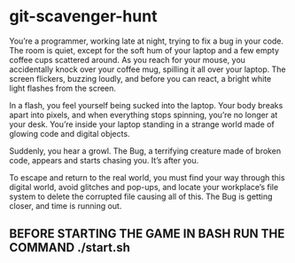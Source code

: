 # git-scavenger-hunt
You’re a programmer, working late at night, trying to fix a bug in your code. The room is quiet, except for the soft hum of your laptop and a few empty coffee cups scattered around. As you reach for your mouse, you accidentally knock over your coffee mug, spilling it all over your laptop. The screen flickers, buzzing loudly, and before you can react, a bright white light flashes from the screen.

In a flash, you feel yourself being sucked into the laptop. Your body breaks apart into pixels, and when everything stops spinning, you’re no longer at your desk. You’re inside your laptop standing in a strange world made of glowing code and digital objects. 

Suddenly, you hear a growl. The Bug, a terrifying creature made of broken code, appears and starts chasing you. It’s after you.

To escape and return to the real world, you must find your way through this digital world, avoid glitches and pop-ups, and locate your workplace’s file system to delete the corrupted file causing all of this. The Bug is getting closer, and time is running out.

## BEFORE STARTING THE GAME IN BASH RUN THE COMMAND ./start.sh
